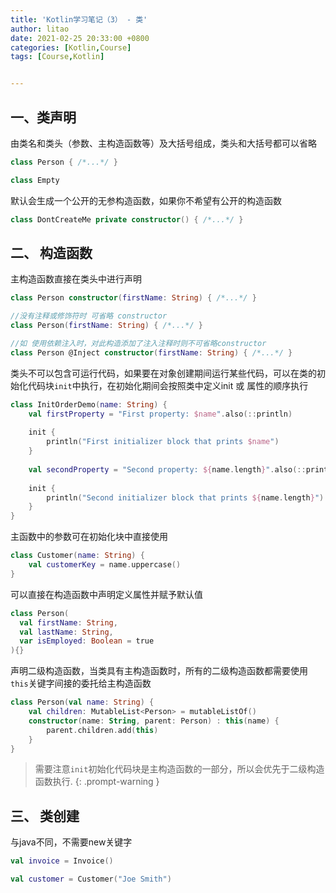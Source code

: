 ```yaml
---
title: 'Kotlin学习笔记（3） - 类'
author: litao
date: 2021-02-25 20:33:00 +0800
categories: [Kotlin,Course]
tags: [Course,Kotlin]


---
```


## 一、类声明

由类名和类头（参数、主构造函数等）及大括号组成，类头和大括号都可以省略

```kotlin
class Person { /*...*/ }

class Empty
```

默认会生成一个公开的无参构造函数，如果你不希望有公开的构造函数

```kotlin
class DontCreateMe private constructor() { /*...*/ }
```

## 二、 构造函数

主构造函数直接在类头中进行声明

```kotlin
class Person constructor(firstName: String) { /*...*/ }

//没有注释或修饰符时 可省略 constructor
class Person(firstName: String) { /*...*/ }

//如 使用依赖注入时，对此构造添加了注入注释时则不可省略constructor
class Person @Inject constructor(firstName: String) { /*...*/ }
```

类头不可以包含可运行代码，如果要在对象创建期间运行某些代码，可以在类的初始化代码块`init`中执行，在初始化期间会按照类中定义init 或 属性的顺序执行

```kotlin
class InitOrderDemo(name: String) {
    val firstProperty = "First property: $name".also(::println)
    
    init {
        println("First initializer block that prints $name")
    }
    
    val secondProperty = "Second property: ${name.length}".also(::println)
    
    init {
        println("Second initializer block that prints ${name.length}")
    }
}
```

主函数中的参数可在初始化块中直接使用

```kotlin
class Customer(name: String) {
    val customerKey = name.uppercase()
}
```

可以直接在构造函数中声明定义属性并赋予默认值

```kotlin
class Person(
  val firstName: String, 
  val lastName: String, 
  var isEmployed: Boolean = true
){}
```

声明二级构造函数，当类具有主构造函数时，所有的二级构造函数都需要使用`this`关键字间接的委托给主构造函数

```kotlin
class Person(val name: String) {
    val children: MutableList<Person> = mutableListOf()
    constructor(name: String, parent: Person) : this(name) {
        parent.children.add(this)
    }
}
```

> 需要注意`init`初始化代码块是主构造函数的一部分，所以会优先于二级构造函数执行.
{: .prompt-warning }

## 三、 类创建

与java不同，不需要new关键字

```kotlin
val invoice = Invoice()

val customer = Customer("Joe Smith")
```

